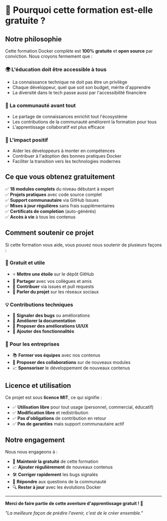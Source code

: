 # 💖 Pourquoi cette formation est-elle gratuite ?

## Notre philosophie

Cette formation Docker complète est **100% gratuite** et **open source** par conviction. Nous croyons fermement que :

### 🌍 L'éducation doit être accessible à tous

-   La connaissance technique ne doit pas être un privilège
-   Chaque développeur, quel que soit son budget, mérite d'apprendre
-   La diversité dans le tech passe aussi par l'accessibilité financière

### 🤝 La communauté avant tout

-   Le partage de connaissances enrichit tout l'écosystème
-   Les contributions de la communauté améliorent la formation pour tous
-   L'apprentissage collaboratif est plus efficace

### 🚀 L'impact positif

-   Aider les développeurs à monter en compétences
-   Contribuer à l'adoption des bonnes pratiques Docker
-   Faciliter la transition vers les technologies modernes

## Ce que vous obtenez gratuitement

✅ **18 modules complets** du niveau débutant à expert  
✅ **Projets pratiques** avec code source complet  
✅ **Support communautaire** via GitHub Issues  
✅ **Mises à jour régulières** sans frais supplémentaires  
✅ **Certificats de completion** (auto-générés)  
✅ **Accès à vie** à tous les contenus

## Comment soutenir ce projet

Si cette formation vous aide, vous pouvez nous soutenir de plusieurs façons :

### 🌟 Gratuit et utile

-   ⭐ **Mettre une étoile** sur le dépôt GitHub
-   🔄 **Partager** avec vos collègues et amis
-   💬 **Contribuer** via issues et pull requests
-   📢 **Parler du projet** sur les réseaux sociaux

### 💡 Contributions techniques

-   🐛 **Signaler des bugs** ou améliorations
-   📝 **Améliorer la documentation**
-   🎨 **Proposer des améliorations UI/UX**
-   🔧 **Ajouter des fonctionnalités**

### 🎯 Pour les entreprises

-   📚 **Former vos équipes** avec nos contenus
-   🤝 **Proposer des collaborations** sur de nouveaux modules
-   📈 **Sponsoriser** le développement de nouveaux contenus

## Licence et utilisation

Ce projet est sous **licence MIT**, ce qui signifie :

-   ✅ **Utilisation libre** pour tout usage (personnel, commercial, éducatif)
-   ✅ **Modification libre** et redistribution
-   ✅ **Pas d'obligations** de contribution en retour
-   ✅ **Pas de garanties** mais support communautaire actif

## Notre engagement

Nous nous engageons à :

-   🔄 **Maintenir la gratuité** de cette formation
-   📈 **Ajouter régulièrement** de nouveaux contenus
-   🛠️ **Corriger rapidement** les bugs signalés
-   💬 **Répondre** aux questions de la communauté
-   🔍 **Rester à jour** avec les évolutions Docker

---

**Merci de faire partie de cette aventure d'apprentissage gratuit ! 🚀**

_"La meilleure façon de prédire l'avenir, c'est de le créer ensemble."_
